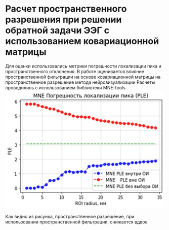 # Расчет пространственного разрешения при решении обратной задачи ЭЭГ с использованием ковариационной матрицы

Для оценки использовались метрики погрешности локализации пика и пространственного отклонения.
В работе оценивается влияние пространственной фильтрации на основе ковариационной матрицы на пространственное разрешение метода нейровизуализации
Расчеты проводились с использованием библиотеки MNE-tools
![Peak Localization Errorй](ple.jpg "Peak Localization Error")

Как видно из рисунка, пространственное разрешение, при использовании пространственной фильтрации, снижается вдвое
